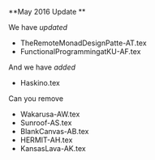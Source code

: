 **May 2016 Update **

We have *updated*

 * TheRemoteMonadDesignPatte-AT.tex
 * FunctionalProgrammingatKU-AF.tex

And we have *added*

  * Haskino.tex 

Can you remove 

 * Wakarusa-AW.tex
 * Sunroof-AS.tex
 * BlankCanvas-AB.tex
 * HERMIT-AH.tex
 * KansasLava-AK.tex

